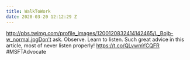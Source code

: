 ```yaml
---
title: WalkToWork
date: 2020-03-20 12:12:29 Z
---
```


 http://pbs.twimg.com/profile_images/1200120832414142465/L_Bojb-w_normal.jpgDon’t ask. Observe. Learn to listen. Such great advice in this article, most of never listen properly! https://t.co/QLvwmYCQFR #MSFTAdvocate
